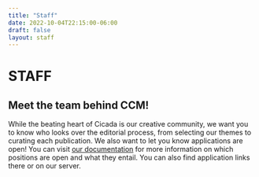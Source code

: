 ```yaml
---
title: "Staff"
date: 2022-10-04T22:15:00-06:00
draft: false
layout: staff
---
```


# STAFF

## Meet the team behind CCM!

 While the beating heart of Cicada is our creative community, we want you to know who looks over the editorial process, from selecting our themes to curating each publication. We also want to let you know applications are open! You can visit <u>[our documentation](https://docs.cicadacreativemag.com/#idocs_staff)</u> for more information on which positions are open and what they entail. You can also find application links there or on our server.